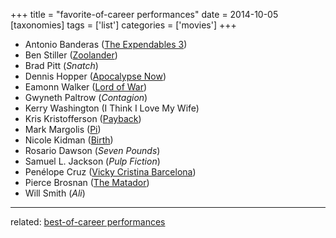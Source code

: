 +++
title = "favorite-of-career performances"
date = 2014-10-05
[taxonomies]
tags = ['list']
categories = ['movies']
+++

- Antonio Banderas ([The Expendables 3])
- Ben Stiller ([Zoolander])
- Brad Pitt (*Snatch*)
- Dennis Hopper ([Apocalypse Now])
- Eamonn Walker ([Lord of War])
- Gwyneth Paltrow (*Contagion*)
- Kerry Washington (I Think I Love My Wife)
- Kris Kristofferson ([Payback])
- Mark Margolis ([Pi])
- Nicole Kidman ([Birth])
- Rosario Dawson (*Seven Pounds*)
- Samuel L. Jackson (*Pulp Fiction*)
- Penélope Cruz ([Vicky Cristina Barcelona])
- Pierce Brosnan ([The Matador])
- Will Smith (*Ali*)

---

related: [best-of-career performances]

[The Expendables 3]: @/the-expendables-3.md
[Zoolander]: @/zoolander-2001.md
[Apocalypse Now]: @/apocalypse-now-1979.md
[Lord of War]: @/lord-of-war-2005.md
[Payback]: @/payback-1999.md
[Pi]: @/pi-1997.md
[Birth]: @/birth.md
[Vicky Cristina Barcelona]: @/vicky-cristina-barcelona-2008.md
[The Matador]: @/the-matador-2004.md
[best-of-career performances]: @/best-of-career-performances.md
